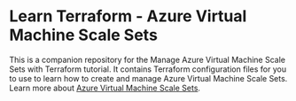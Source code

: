 # Learn Terraform - Azure Virtual Machine Scale Sets

This is a companion repository for the Manage Azure Virtual Machine Scale Sets with Terraform tutorial. It contains Terraform configuration files for you to use to learn how to create and manage Azure Virtual Machine Scale Sets. Learn more about [Azure Virtual Machine Scale Sets](https://aka.ms/vmssflex/docs).